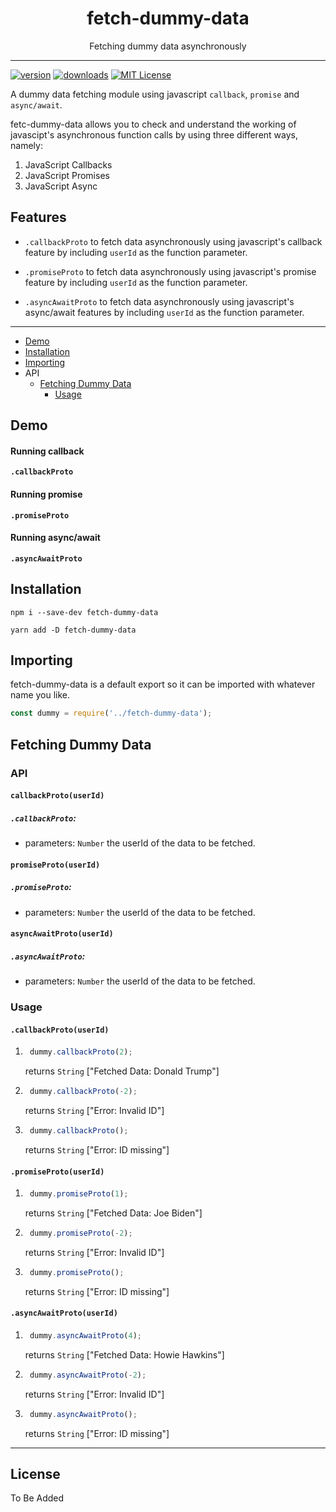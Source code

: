 <div align="center">
  <h1>fetch-dummy-data</h1>
  Fetching dummy data asynchronously
</div>

<hr />

[![version](https://image-link)](https://package-link) [![downloads](https://image-link)](https://package-link) [![MIT License](https://image-link)](https://License-link)

A dummy data fetching module using javascript `callback`, `promise` and `async/await`.

fetc-dummy-data allows you to check and understand the working of javascipt's asynchronous function calls by using three different ways, namely:
1. JavaScript Callbacks
2. JavaScript Promises
3. JavaScript Async

## Features

- `.callbackProto` to fetch data asynchronously using javascript's callback feature by including `userId` as the function parameter.

- `.promiseProto` to fetch data asynchronously using javascript's promise feature by including `userId` as the function parameter.

- `.asyncAwaitProto` to fetch data asynchronously using javascript's async/await features by including `userId` as the function parameter.

---

- [Demo](#demo)
- [Installation](#installation)
- [Importing](#importing)
- API
  - [Fetching Dummy Data](#fetching-dummy-data)
    - [Usage](#usage)

## Demo

#### Running callback

**`.callbackProto`**

#### Running promise

**`.promiseProto`**

#### Running async/await

**`.asyncAwaitProto`**

## Installation

`npm i --save-dev fetch-dummy-data`

`yarn add -D fetch-dummy-data`

## Importing

fetch-dummy-data is a default export so it can be imported with whatever name you like.

```js
const dummy = require('../fetch-dummy-data');
```

## Fetching Dummy Data

### API

#### `callbackProto(userId)`

##### `.callbackProto`:

- parameters: `Number` the userId of the data to be fetched.

#### `promiseProto(userId)`

##### `.promiseProto`:

- parameters: `Number` the userId of the data to be fetched.

#### `asyncAwaitProto(userId)`

##### `.asyncAwaitProto`:

- parameters: `Number` the userId of the data to be fetched.

### Usage

#### `.callbackProto(userId)`

1. ```js
    dummy.callbackProto(2);
    ```
    returns `String` ["Fetched Data: Donald Trump"]

2. ```js
    dummy.callbackProto(-2);
    ```
    returns `String` ["Error: Invalid ID"]

3. ```js
    dummy.callbackProto();
    ```
    returns `String` ["Error: ID missing"]

#### `.promiseProto(userId)`

1. ```js
    dummy.promiseProto(1);
    ```
    returns `String` ["Fetched Data: Joe Biden"]

2. ```js
    dummy.promiseProto(-2);
    ```
    returns `String` ["Error: Invalid ID"]

3. ```js
    dummy.promiseProto();
    ```
    returns `String` ["Error: ID missing"]

#### `.asyncAwaitProto(userId)`

1. ```js
    dummy.asyncAwaitProto(4);
    ```
    returns `String` ["Fetched Data: Howie Hawkins"]

2. ```js
    dummy.asyncAwaitProto(-2);
    ```
    returns `String` ["Error: Invalid ID"]

3. ```js
    dummy.asyncAwaitProto();
    ```
    returns `String` ["Error: ID missing"]

---

## License

To Be Added
